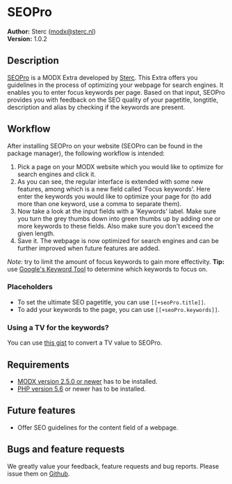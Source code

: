 # SEOPro
**Author:** Sterc (<modx@sterc.nl>)  
**Version:** 1.0.2

## Description
[SEOPro][2] is a MODX Extra developed by [Sterc][1]. This Extra offers you guidelines in the process of optimizing your webpage for search engines. It enables you to enter focus keywords per page. Based on that input, SEOPro provides you with feedback on the SEO quality of your pagetitle, longtitle, description and alias by checking if the keywords are present.

## Workflow
After installing SEOPro on your website (SEOPro can be found in the package manager), the following workflow is intended:

1. Pick a page on your MODX website which you would like to optimize for search engines and click it.
2. As you can see, the regular interface is extended with some new features, among which is a new field called 'Focus keywords'. Here enter the keywords you would like to optimize your page for (to add more than one keyword, use a comma to separate them).
3. Now take a look at the input fields with a 'Keywords' label. Make sure you turn the grey thumbs down into green thumbs up by adding one or more keywords to these fields. Also make sure you don't exceed the given length.
4. Save it. The webpage is now optimized for search engines and can be further improved when future features are added.

*Note:* try to limit the amount of focus keywords to gain more effectivity.
**Tip:** use [Google's Keyword Tool][3] to determine which keywords to focus on.

### Placeholders
* To set the ultimate SEO pagetitle, you can use `[[+seoPro.title]]`.
* To add your keywords to the page, you can use `[[+seoPro.keywords]]`.

### Using a TV for the keywords?
You can use [this gist][4] to convert a TV value to SEOPro.

## Requirements
* [MODX version 2.5.0 or newer][5] has to be installed.
* [PHP version 5.6][6] or newer has to be installed.

## Future features
* Offer SEO guidelines for the content field of a webpage.

## Bugs and feature requests
We greatly value your feedback, feature requests and bug reports. Please issue them on [Github][7].

[1]: https://www.sterc.nl/en/
[2]: https://www.sterc.nl/en/modx-extras/seopro
[3]: https://adwords.google.com/KeywordPlanner
[4]: https://gist.github.com/frisospeulman/7751607
[5]: https://modx.com/download
[6]: https://secure.php.net/releases/
[7]: https://github.com/Sterc/SEOPro

